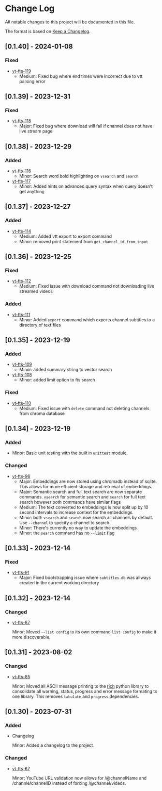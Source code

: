 
# Change Log
All notable changes to this project will be documented in this file.
 
The format is based on [Keep a Changelog](http://keepachangelog.com/).

## [0.1.40] - 2024-01-08
### Fixed 
  - [yt-fts-119](https://github.com/NotJoeMartinez/yt-fts/pull/119)
    - Medium: Fixed bug where end times were incorrect due to vtt parsing error 

## [0.1.39] - 2023-12-31
### Fixed
  - [yt-fts-118](https://github.com/NotJoeMartinez/yt-fts/pull/118)
    - Major: Fixed bug where download will fail if channel does not have live stream page

## [0.1.38] - 2023-12-29
### Added 
  - [yt-fts-116](https://github.com/NotJoeMartinez/yt-fts/pull/116)
    - Minor: Search word bold highlighting on `vsearch` and `search`
  - [yt-fts-117](https://github.com/NotJoeMartinez/yt-fts/pull/117)
    - Minor: Added hints on advanced query syntax when query doesn't get anything 


## [0.1.37] - 2023-12-27
### Added 
  - [yt-fts-114](https://github.com/NotJoeMartinez/yt-fts/pull/114)
    - Medium: Added vtt export to export command
    - Minor: removed print statement from `get_channel_id_from_input`


## [0.1.36] - 2023-12-25
### Fixed 
- [yt-fts-112](https://github.com/NotJoeMartinez/yt-fts/pull/112)
  - Medium: Fixed issue with download command not downloading live streamed videos

### Added
- [yt-fts-111](https://github.com/NotJoeMartinez/yt-fts/pull/111)
  - Minor: Added `export` command which exports channel subtitles to a directory of text files

## [0.1.35] - 2023-12-19

### Added
- [yt-fts-109](https://github.com/NotJoeMartinez/yt-fts/pull/109)
  - Minor: added summary string to vector search
- [yt-fts-108](https://github.com/NotJoeMartinez/yt-fts/pull/108)
  - Minor: added limit option to fts search 
### Fixed
- [yt-fts-110](https://github.com/NotJoeMartinez/yt-fts/pull/110)
  - Medium: Fixed issue with `delete` command not deleting channels from chroma database
 

## [0.1.34] - 2023-12-19

### Added
- Minor: Basic unit testing with the built in `unittest` module.

### Changed 
- [yt-fts-96](https://github.com/NotJoeMartinez/yt-fts/pull/96)
  - Major: Embeddings are now stored using chromadb instead of sqlite. This allows for more efficient storage and retrieval of embeddings. 
  - Major: Semantic search and full text search are now separate commands. `vsearch` for semantic search and `search` for full text search however both commands have similar flags
  - Medium: The text converted to embeddings is now split up by 10 second intervals to increase context for the embeddings.
  - Minor: both `vsearch` and `search` now search all channels by default. Use `--channel` to specify a channel to search. 
  - Minor: There's currently no way to update the embeddings
  - Minor: the `search` command has no `--limit` flag


## [0.1.33] - 2023-12-14

### Fixed

- [yt-fts-91](https://github.com/NotJoeMartinez/yt-fts/pull/91)
  - Major: Fixed bootstrapping issue where `subtitles.db` was allways created in the current working directory

## [0.1.32] - 2023-12-14

### Changed 

- [yt-fts-87](https://github.com/NotJoeMartinez/yt-fts/issues/87)

  Minor: Moved `--list config` to its own command `list config` to make it more discoverable.

## [0.1.31] - 2023-08-02

### Changed

- [yt-fts-85](https://github.com/NotJoeMartinez/yt-fts/pull/85)

  Minor: Moved all ASCII message printing to the [rich](https://github.com/Textualize/rich) python library 
  to consolidate all warning, status, progress and error message formating to one library. This removes
  `tabulate` and `progress` dependencies. 

## [0.1.30] - 2023-07-31

### Added

- Changelog

  Minor: Added a changelog to the project.

### Changed

- [yt-fts-67](https://github.com/NotJoeMartinez/yt-fts/issues/67)

  Minor: YouTube URL validation now allows for /@channelName and /channle/channelID
  instead of forcing /@channel/videos. 
